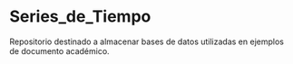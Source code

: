 # Series_de_Tiempo
Repositorio destinado a almacenar bases de datos utilizadas en ejemplos de documento académico.
